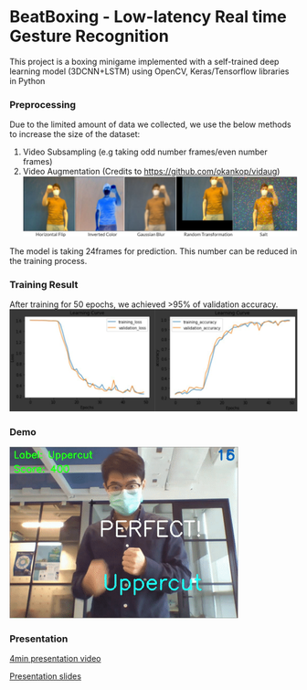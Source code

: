 # BeatBoxing - Low-latency Real time Gesture Recognition
This project is a boxing minigame implemented with a self-trained deep learning model (3DCNN+LSTM) using OpenCV, Keras/Tensorflow libraries in Python

### Preprocessing
Due to the limited amount of data we collected, we use the below methods to increase the size of the dataset:
1. Video Subsampling (e.g taking odd number frames/even number frames)
2. Video Augmentation (Credits to https://github.com/okankop/vidaug)
![](images/vidaug.JPG)

The model is taking 24frames for prediction. This number can be reduced in the training process.

### Training Result
After training for 50 epochs, we achieved >95% of validation accuracy.
![](images/model_train.JPG)

### Demo
![](images/demo.gif)


### Presentation
[4min presentation video](https://drive.google.com/open?id=1AdlkjEE0CZe0zR6lMfsjTp1nCaj8DZn2)

[Presentation slides](https://drive.google.com/open?id=1Db7DqxLoZQXVJS-kL38dzX-DNYAHqeig)

